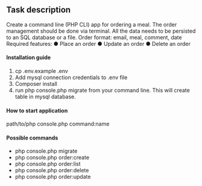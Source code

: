 ## Task description
Create a command line (PHP CLI) app for ordering a meal. The order management should be
done via terminal. All the data needs to be persisted to an SQL database or a file.
Order format: email, meal, comment, date
Required features:
● Place an order
● Update an order
● Delete an order

#### Installation guide
1. cp .env.example .env
2. Add mysql connection credentials to .env file
3. Composer install
4. run php console.php migrate from your command line. This will create table in mysql database. 

#### How to start application
path/to/php console.php command:name

#### Possible commands
* php console.php migrate
* php console.php order:create
* php console.php order:list
* php console.php order:delete
* php console.php order:update
